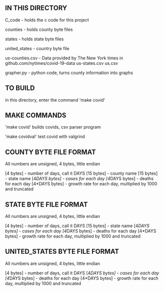 IN THIS DIRECTORY
-----------------

C_code - holds the c code for this project

counties - holds county byte files

states - holds state byte files

united_states - country byte file

us-counties.csv - Data provided by The New York times in github.com/nytimes/covid-19-data
us-states.csv
us.csv

grapher.py - python code, turns county information into graphs


TO BUILD
--------

in this directory, enter the command 'make covid'


MAKE COMMANDS
-------------

'make covid' builds covids, csv parser program

'make covidval' test covid with valgrind


COUNTY BYTE FILE FORMAT
-----------------------
All numbers are unsigned, 4 bytes, little endian

[4 bytes]      - number of days, call it DAYS
[15 bytes]     - county name
[15 bytes]     - state name
[4*DAYS bytes] - cases for each day
[4*DAYS bytes] - deaths for each day
[4*DAYS bytes] - growth rate for each day, multiplied by 1000 and truncated


STATE BYTE FILE FORMAT
-----------------------
All numbers are unsigned, 4 bytes, little endian

[4 bytes]      - number of days, call it DAYS
[15 bytes]     - state name
[4*DAYS bytes] - cases for each day
[4*DAYS bytes] - deaths for each day
[4*DAYS bytes] - growth rate for each day, multiplied by 1000 and truncated


UNITED_STATES BYTE FILE FORMAT
-----------------------
All numbers are unsigned, 4 bytes, little endian

[4 bytes]      - number of days, call it DAYS
[4*DAYS bytes] - cases for each day
[4*DAYS bytes] - deaths for each day
[4*DAYS bytes] - growth rate for each day, multiplied by 1000 and truncated



